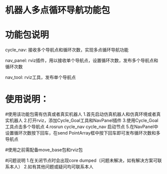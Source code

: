 # 机器人多点循环导航功能包

# 功能包说明

cycle_nav: 接收多个导航点和循环次数，实现多点循环导航功能

nav_panel: rviz插件，用以接收单个导航点，设置循环次数，发布多个导航点和循环次数

nav_tool: rviz工具，发布单个导航点

# 使用说明：
#使用该功能包需有仿真或者真实机器人
1.首先启动仿真机器人和仿真环境或者真实机器人
2.打开rviz，添加Cycle_Goal工具和NavPanel插件
3.使用Cycle_Goal工具点击多个导航点
4.rosrun cycle_nav cycle_nav 启动节点
5.在NavPanel中设置循环次数按下回车，在send PointArray框中按下回车即可发布循环次数和多导航点

#使用之前需配备move_base包和rviz包

#问题说明
1.在关闭节点时会出现core dumped（问题未解决，如有解决方案可联系本人）
2.如有其他问题或疑问均可联系本人
